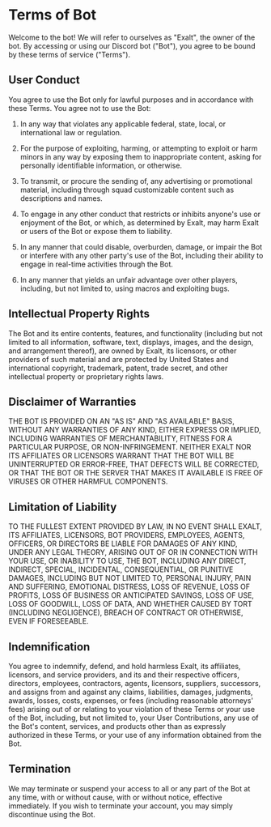 # Terms of Bot
Welcome to the bot! We will refer to ourselves as "Exalt", the owner of the bot. By accessing or using our Discord bot ("Bot"), you agree to be bound by these terms of service ("Terms").

## User Conduct
You agree to use the Bot only for lawful purposes and in accordance with these Terms. You agree not to use the Bot:
1. In any way that violates any applicable federal, state, local, or international law or regulation.

2. For the purpose of exploiting, harming, or attempting to exploit or harm minors in any way by exposing them to inappropriate content, asking for personally identifiable information, or otherwise.

3. To transmit, or procure the sending of, any advertising or promotional material, including through squad customizable content such as descriptions and names.

4. To engage in any other conduct that restricts or inhibits anyone's use or enjoyment of the Bot, or which, as determined by Exalt, may harm Exalt or users of the Bot or expose them to liability.

5. In any manner that could disable, overburden, damage, or impair the Bot or interfere with any other party's use of the Bot, including their ability to engage in real-time activities through the Bot.

6. In any manner that yields an unfair advantage over other players, including, but not limited to, using macros and exploiting bugs.

## Intellectual Property Rights
The Bot and its entire contents, features, and functionality (including but not limited to all information, software, text, displays, images, and the design, and arrangement thereof), are owned by Exalt, its licensors, or other providers of such material and are protected by United States and international copyright, trademark, patent, trade secret, and other intellectual property or proprietary rights laws.

## Disclaimer of Warranties
THE BOT IS PROVIDED ON AN "AS IS" AND "AS AVAILABLE" BASIS, WITHOUT ANY WARRANTIES OF ANY KIND, EITHER EXPRESS OR IMPLIED, INCLUDING WARRANTIES OF MERCHANTABILITY, FITNESS FOR A PARTICULAR PURPOSE, OR NON-INFRINGEMENT. NEITHER EXALT NOR ITS AFFILIATES OR LICENSORS WARRANT THAT THE BOT WILL BE UNINTERRUPTED OR ERROR-FREE, THAT DEFECTS WILL BE CORRECTED, OR THAT THE BOT OR THE SERVER THAT MAKES IT AVAILABLE IS FREE OF VIRUSES OR OTHER HARMFUL COMPONENTS.

## Limitation of Liability
TO THE FULLEST EXTENT PROVIDED BY LAW, IN NO EVENT SHALL EXALT, ITS AFFILIATES, LICENSORS, BOT PROVIDERS, EMPLOYEES, AGENTS, OFFICERS, OR DIRECTORS BE LIABLE FOR DAMAGES OF ANY KIND, UNDER ANY LEGAL THEORY, ARISING OUT OF OR IN CONNECTION WITH YOUR USE, OR INABILITY TO USE, THE BOT, INCLUDING ANY DIRECT, INDIRECT, SPECIAL, INCIDENTAL, CONSEQUENTIAL, OR PUNITIVE DAMAGES, INCLUDING BUT NOT LIMITED TO, PERSONAL INJURY, PAIN AND SUFFERING, EMOTIONAL DISTRESS, LOSS OF REVENUE, LOSS OF PROFITS, LOSS OF BUSINESS OR ANTICIPATED SAVINGS, LOSS OF USE, LOSS OF GOODWILL, LOSS OF DATA, AND WHETHER CAUSED BY TORT (INCLUDING NEGLIGENCE), BREACH OF CONTRACT OR OTHERWISE, EVEN IF FORESEEABLE.

## Indemnification
You agree to indemnify, defend, and hold harmless Exalt, its affiliates, licensors, and service providers, and its and their respective officers, directors, employees, contractors, agents, licensors, suppliers, successors, and assigns from and against any claims, liabilities, damages, judgments, awards, losses, costs, expenses, or fees (including reasonable attorneys' fees) arising out of or relating to your violation of these Terms or your use of the Bot, including, but not limited to, your User Contributions, any use of the Bot's content, services, and products other than as expressly authorized in these Terms, or your use of any information obtained from the Bot.

## Termination
We may terminate or suspend your access to all or any part of the Bot at any time, with or without cause, with or without notice, effective immediately. If you wish to terminate your account, you may simply discontinue using the Bot.
